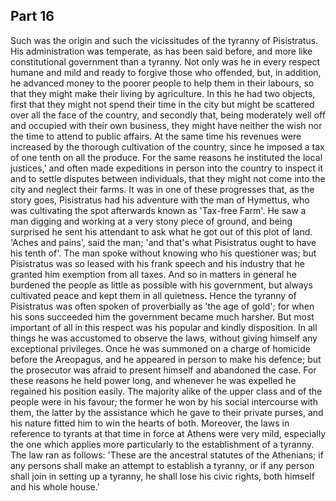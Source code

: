 ## Part 16

Such was the origin and such the vicissitudes of the tyranny of Pisistratus.
His administration was temperate, as has been said before, and more like constitutional government than a tyranny.
Not only was he in every respect humane and mild and ready to forgive those who offended, but, in addition, he advanced money to the poorer people to help them in their labours, so that they might make their living by agriculture.
In this he had two objects, first that they might not spend their time in the city but might be scattered over all the face of the country, and secondly that, being moderately well off and occupied with their own business, they might have neither the wish nor the time to attend to public affairs.
At the same time his revenues were increased by the thorough cultivation of the country, since he imposed a tax of one tenth on all the produce.
For the same reasons he instituted the local justices,' and often made expeditions in person into the country to inspect it and to settle disputes between individuals, that they might not come into the city and neglect their farms.
It was in one of these progresses that, as the story goes, Pisistratus had his adventure with the man of Hymettus, who was cultivating the spot afterwards known as 'Tax-free Farm'.
He saw a man digging and working at a very stony piece of ground, and being surprised he sent his attendant to ask what he got out of this plot of land.
'Aches and pains', said the man; 'and that's what Pisistratus ought to have his tenth of'.
The man spoke without knowing who his questioner was; but Pisistratus was so leased with his frank speech and his industry that he granted him exemption from all taxes.
And so in matters in general he burdened the people as little as possible with his government, but always cultivated peace and kept them in all quietness.
Hence the tyranny of Pisistratus was often spoken of proverbially as 'the age of gold'; for when his sons succeeded him the government became much harsher.
But most important of all in this respect was his popular and kindly disposition.
In all things he was accustomed to observe the laws, without giving himself any exceptional privileges.
Once he was summoned on a charge of homicide before the Areopagus, and he appeared in person to make his defence; but the prosecutor was afraid to present himself and abandoned the case.
For these reasons he held power long, and whenever he was expelled he regained his position easily.
The majority alike of the upper class and of the people were in his favour; the former he won by his social intercourse with them, the latter by the assistance which he gave to their private purses, and his nature fitted him to win the hearts of both.
Moreover, the laws in reference to tyrants at that time in force at Athens were very mild, especially the one which applies more particularly to the establishment of a tyranny.
The law ran as follows: 'These are the ancestral statutes of the Athenians; if any persons shall make an attempt to establish a tyranny, or if any person shall join in setting up a tyranny, he shall lose his civic rights, both himself and his whole house.'

